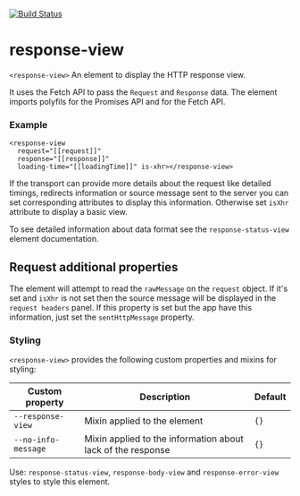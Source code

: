 [![Build Status](https://travis-ci.org/advanced-rest-client/response-view.svg?branch=master)](https://travis-ci.org/advanced-rest-client/response-view)  

# response-view

`<response-view>` An element to display the HTTP response view.

It uses the Fetch API to pass the `Request` and `Response` data. The element
imports polyfils for the Promises API and for the Fetch API.


### Example
```
<response-view
  request="[[request]]"
  response="[[response]]"
  loading-time="[[loadingTime]]" is-xhr></response-view>
```

If the transport can provide more details about the request like detailed
timings, redirects information or source message sent to the server you can
set corresponding attributes to display this information. Otherwise set `isXhr`
attribute to display a basic view.

To see detailed information about data format see the `response-status-view`
element documentation.

## Request additional properties
The element will attempt to read the `rawMessage` on the `request` object.
If it's set and `isXhr` is not set then the source message will be displayed in
the `request headers` panel.
If this property is set but the app have this information, just set the
`sentHttpMessage` property.

### Styling
`<response-view>` provides the following custom properties and mixins for styling:

Custom property | Description | Default
----------------|-------------|----------
`--response-view` | Mixin applied to the element | `{}`
`--no-info-message` | Mixin applied to the information about lack of the response | `{}`

Use: `response-status-view`, `response-body-view` and `response-error-view`
styles to style this element.

